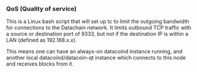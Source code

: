### QoS (Quality of service) ###

This is a Linux bash script that will set up tc to limit the outgoing bandwidth for connections to the Datachain network. It limits outbound TCP traffic with a source or destination port of 9333, but not if the destination IP is within a LAN (defined as 192.168.x.x).

This means one can have an always-on datacoind instance running, and another local datacoind/datacoin-qt instance which connects to this node and receives blocks from it.
